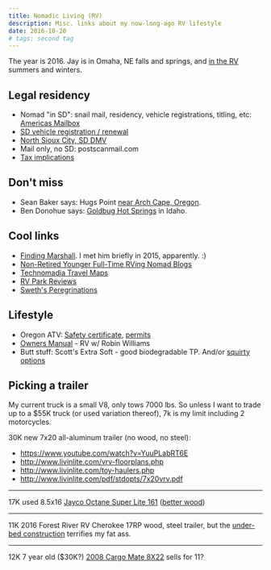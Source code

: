```yaml
---
title: Nomadic Living (RV)
description: Misc. links about my now-long-ago RV lifestyle
date: 2016-10-20
# tags: second tag
---
```


The year is 2016. Jay is in Omaha, NE falls and springs, and [in the RV](https://goo.gl/vqZzQG) summers and winters.

## Legal residency

* Nomad "in SD": snail mail, residency, vehicle registrations, titling, etc: [Americas Mailbox](http://www.americas-mailbox.com/)
* [SD vehicle registration / renewal](http://www.sdcars.org/)
* [North Sioux City, SD DMV](http://www.northsiouxcity-sd.gov/comm/comm_relo_license&registration.html)
* Mail only, no SD: postscanmail.com
* [Tax implications](http://wheelingit.us/2011/04/09/tax-season-fulltime-rving-making-the-most-of-it/)

## Don't miss

* Sean Baker says: Hugs Point [near Arch Cape, Oregon](https://www.google.com/maps/place/45%C2%B048'21.2%22N+123%C2%B057'55.1%22W/@45.805901,-123.9658851,152m/data=!3m2!1e3!4b1!4m2!3m1!1s0x0:0x0).
* Ben Donohue says: [Goldbug Hot Springs](https://www.google.com/maps/place/Goldbug+Hot+Springs/@44.861619,-115.8820069,6z/data=!4m2!3m1!1s0x0:0xce17406dbdeee00e) in Idaho.

## Cool links

* [Finding Marshall](https://findingmarshall.com/). I met him briefly in 2015, apparently. :)
* [Non-Retired Younger Full-Time RVing Nomad Blogs](http://www.technomadia.com/young-full-time-rving-nomads/)
* [Technomadia Travel Maps](http://www.technomadia.com/travel-maps/)
* [RV Park Reviews](http://www.rvparkreviews.com/)
* [Sweth's Peregrinations](https://www.google.com/maps/d/u/0/viewer?mid=z51063MNwvFo.k7vpUSW9kZ4o)

## Lifestyle

* Oregon ATV: [Safety certificate](http://www.rideatvoregon.org/), [permits](http://www.oregon.gov/oprd/ATV/Pages/Permits.aspx)
* [Owners Manual](http://www.amazon.com/gp/product/B000I8G5D0/ref=atv_feed_catalog?ref_=imdbref_tt_pv_vi_aiv_1&tag=imdbtag_tt_pv_vi_aiv-20) - RV w/ Robin Williams
* Butt stuff: Scott's Extra Soft - good biodegradable TP. And/or [squirty options](http://www.biffy.com/attachable-bidet-biffy-classic-bidet-attachment-the-1-bidet-spray-available/)

## Picking a trailer

My current truck is a small V8, only tows 7000 lbs. So unless I want to trade up to a $55K truck (or used variation thereof), 7k is my limit including 2 motorcycles.

30K new 7x20 all-aluminum trailer (no wood, no steel):

* https://www.youtube.com/watch?v=YuuPLabRT6E
* http://www.livinlite.com/vrv-floorplans.php
* http://www.livinlite.com/toy-haulers.php
* http://www.livinlite.com/pdf/stdopts/7x20vrv.pdf

----

17K used 8.5x16 [Jayco Octane Super Lite 161](http://www.rvtrader.com/dealers/Camptown-RV-730182/listing/2014-Jayco-Octane-Super-Lite-161-111625901)
([better wood](http://www.jayco.com/products/toy-haulers/2016-octane-super-lite/construction-detail/))

----

11K 2016 Forest River RV Cherokee 17RP wood, steel trailer, but the
[under-bed construction](https://www.dropbox.com/s/fnzxddjaz9yp0vh/Screenshot%202016-01-16%2017.01.31.png?dl=0)
terrifies my fat ass.

----

12K 7 year old ($30K?) [2008 Cargo Mate 8X22](http://www.outletrecreation.com/RV.aspx?qs=6BkLA1eG9yfIIDGUYpGbwQ==) sells for 11?
